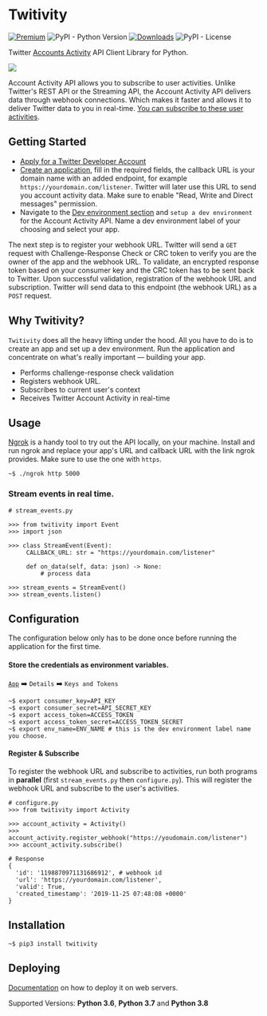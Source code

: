 # Twitivity
[![Premium](https://img.shields.io/endpoint?url=https%3A%2F%2Ftwbadges.glitch.me%2Fbadges%2Fpremium)](https://developer.twitter.com/)
![PyPI - Python Version](https://img.shields.io/pypi/pyversions/imgur-scraper) [![Downloads](https://pepy.tech/badge/twitivity)](https://pepy.tech/project/twitivity) ![PyPI - License](https://img.shields.io/pypi/l/twitivity)

Twitter [Accounts Activity](https://developer.twitter.com/en/docs/accounts-and-users/subscribe-account-activity/overview) API Client Library for Python. 

![](assets/demo.gif)

Account Activity API allows you to subscribe to user activities. Unlike Twitter's REST API or the Streaming API, the Account Activity API delivers data through webhook connections. Which makes it faster and allows it to deliver Twitter data to you in real-time. [You can subscribe to these user activities](https://developer.twitter.com/en/docs/accounts-and-users/subscribe-account-activity/overview).

## Getting Started

* [Apply for a Twitter Developer Account](https://developer.twitter.com/en/account/get-started)
* [Create an application](https://developer.twitter.com/en/apps), fill in the required fields, the callback URL is your domain name with an added endpoint, for example `https://yourdomain.com/listener`. Twitter will later use this URL to send you account activity data. Make sure to enable "Read, Write and Direct messages" permission.
* Navigate to the [Dev environment section](https://developer.twitter.com/en/account/environments) and `setup a dev environment` for the Account Activity API. Name a dev environment label of your choosing and select your app.

The next step is to register your webhook URL. Twitter will send a `GET` request with Challenge-Response Check or CRC token to verify you are the owner of the app and the webhook URL. To validate, an encrypted response token based on your consumer key and the CRC token has to be sent back to Twitter. Upon successful validation, registration of the webhook URL and subscription. Twitter will send data to this endpoint (the webhook URL) as a `POST` request.

## Why Twitivity?

`Twitivity` does all the heavy lifting under the hood. All you have to do is to create an app and set up a dev environment. Run the application and concentrate on what's really important — building your app.  

* Performs challenge-response check validation
* Registers webhook URL.
* Subscribes to current user's context
* Receives Twitter Account Activity in real-time

## Usage

[Ngrok](https://ngrok.com/) is a handy tool to try out the API locally, on your machine. Install and run ngrok and replace your app's URL and callback URL with the link ngrok provides. Make sure to use the one with `https`.

```terminal
~$ ./ngrok http 5000
```
### Stream events in real time.

```python3
# stream_events.py

>>> from twitivity import Event
>>> import json

>>> class StreamEvent(Event):
     CALLBACK_URL: str = "https://yourdomain.com/listener"

     def on_data(self, data: json) -> None:
         # process data

>>> stream_events = StreamEvent()
>>> stream_events.listen()
```

## Configuration

The configuration below only has to be done once before running the application for the first time.


#### Store the credentials as environment variables.

[`App`](https://developer.twitter.com/en/apps) :arrow_right: `Details` :arrow_right: `Keys and Tokens`

```
~$ export consumer_key=API_KEY
~$ export consumer_secret=API_SECRET_KEY
~$ export access_token=ACCESS_TOKEN
~$ export access_token_secret=ACCESS_TOKEN_SECRET
~$ export env_name=ENV_NAME # this is the dev environment label name you choose.
```

#### Register & Subscribe

To register the webhook URL and subscribe to activities, run both programs in **parallel** 
(first `stream_events.py` then `configure.py`). This will register the webhook URL and subscribe to the user's activities.

```python3
# configure.py
>>> from twitivity import Activity

>>> account_activity = Activity()
>>> account_activity.register_webhook("https://youdomain.com/listener")
>>> account_activity.subscribe()

# Response
{
  'id': '1198870971131686912', # webhook id
  'url': 'https://yourdomain.com/listener',
  'valid': True,
  'created_timestamp': '2019-11-25 07:48:08 +0000'
}
```

## Installation

```
~$ pip3 install twitivity
```

## Deploying

[Documentation](https://saadmanrafat.github.io/twitivity) on how to deploy it on web servers.


Supported Versions: **Python 3.6**, **Python 3.7** and **Python 3.8**


